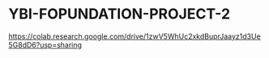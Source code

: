 # YBI-FOPUNDATION-PROJECT-2
https://colab.research.google.com/drive/1zwV5WhUc2xkdBuprJaayz1d3Ue5G8dD6?usp=sharing
